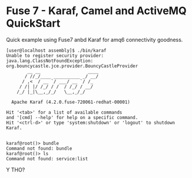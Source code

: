 # Fuse 7 - Karaf, Camel and ActiveMQ QuickStart

Quick example using Fuse7 anbd Karaf for amq6 connectivity goodness.

```text
[user@localhost assembly]$ ./bin/karaf 
Unable to register security provider: java.lang.ClassNotFoundException: org.bouncycastle.jce.provider.BouncyCastleProvider
        __ __                  ____      
       / //_/____ __________ _/ __/      
      / ,<  / __ `/ ___/ __ `/ /_        
     / /| |/ /_/ / /  / /_/ / __/        
    /_/ |_|\__,_/_/   \__,_/_/         

  Apache Karaf (4.2.0.fuse-720061-redhat-00001)

Hit '<tab>' for a list of available commands
and '[cmd] --help' for help on a specific command.
Hit '<ctrl-d>' or type 'system:shutdown' or 'logout' to shutdown Karaf.


karaf@root()> bundle
Command not found: bundle
karaf@root()> ls
Command not found: service:list
``` 

Y THO?

